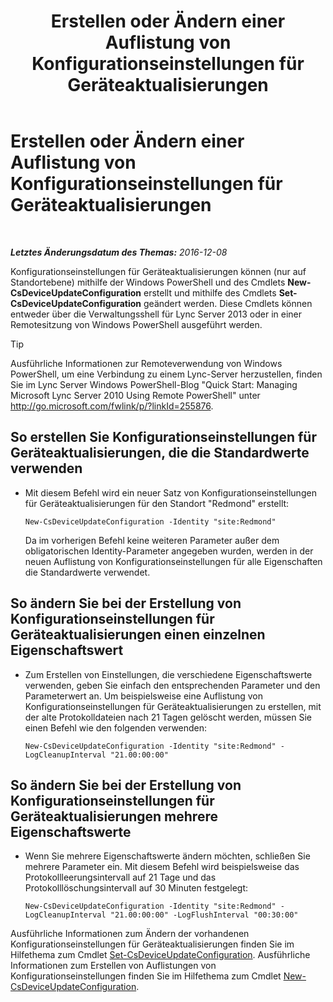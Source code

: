 ﻿---
title: Erstellen oder Ändern einer Auflistung von Konfigurationseinstellungen für Geräteaktualisierungen
TOCTitle: Erstellen oder Ändern einer Auflistung von Konfigurationseinstellungen für Geräteaktualisierungen
ms:assetid: 3e8ce95f-a8c8-417c-b1f7-0f759a567aff
ms:mtpsurl: https://technet.microsoft.com/de-de/library/JJ994029(v=OCS.15)
ms:contentKeyID: 52056343
ms.date: 12/10/2016
mtps_version: v=OCS.15
ms.translationtype: HT
---

# Erstellen oder Ändern einer Auflistung von Konfigurationseinstellungen für Geräteaktualisierungen

 

_**Letztes Änderungsdatum des Themas:** 2016-12-08_

Konfigurationseinstellungen für Geräteaktualisierungen können (nur auf Standortebene) mithilfe der Windows PowerShell und des Cmdlets **New-CsDeviceUpdateConfiguration** erstellt und mithilfe des Cmdlets **Set-CsDeviceUpdateConfiguration** geändert werden. Diese Cmdlets können entweder über die Verwaltungsshell für Lync Server 2013 oder in einer Remotesitzung von Windows PowerShell ausgeführt werden.


> [!TIP]
> Ausführliche Informationen zur Remoteverwendung von Windows PowerShell, um eine Verbindung zu einem Lync-Server herzustellen, finden Sie im Lync Server&nbsp;Windows PowerShell-Blog "Quick Start: Managing Microsoft Lync Server 2010 Using Remote PowerShell" unter <A href="http://go.microsoft.com/fwlink/p/?linkid=255876">http://go.microsoft.com/fwlink/p/?linkId=255876</A>.




## So erstellen Sie Konfigurationseinstellungen für Geräteaktualisierungen, die die Standardwerte verwenden

  - Mit diesem Befehl wird ein neuer Satz von Konfigurationseinstellungen für Geräteaktualisierungen für den Standort "Redmond" erstellt:
    
        New-CsDeviceUpdateConfiguration -Identity "site:Redmond"
    
    Da im vorherigen Befehl keine weiteren Parameter außer dem obligatorischen Identity-Parameter angegeben wurden, werden in der neuen Auflistung von Konfigurationseinstellungen für alle Eigenschaften die Standardwerte verwendet.

## So ändern Sie bei der Erstellung von Konfigurationseinstellungen für Geräteaktualisierungen einen einzelnen Eigenschaftswert

  - Zum Erstellen von Einstellungen, die verschiedene Eigenschaftswerte verwenden, geben Sie einfach den entsprechenden Parameter und den Parameterwert an. Um beispielsweise eine Auflistung von Konfigurationseinstellungen für Geräteaktualisierungen zu erstellen, mit der alte Protokolldateien nach 21 Tagen gelöscht werden, müssen Sie einen Befehl wie den folgenden verwenden:
    
        New-CsDeviceUpdateConfiguration -Identity "site:Redmond" -LogCleanupInterval "21.00:00:00"

## So ändern Sie bei der Erstellung von Konfigurationseinstellungen für Geräteaktualisierungen mehrere Eigenschaftswerte

  - Wenn Sie mehrere Eigenschaftswerte ändern möchten, schließen Sie mehrere Parameter ein. Mit diesem Befehl wird beispielsweise das Protokollleerungsintervall auf 21 Tage und das Protokolllöschungsintervall auf 30 Minuten festgelegt:
    
        New-CsDeviceUpdateConfiguration -Identity "site:Redmond" -LogCleanupInterval "21.00:00:00" -LogFlushInterval "00:30:00"

Ausführliche Informationen zum Ändern der vorhandenen Konfigurationseinstellungen für Geräteaktualisierungen finden Sie im Hilfethema zum Cmdlet [Set-CsDeviceUpdateConfiguration](set-csdeviceupdateconfiguration.md). Ausführliche Informationen zum Erstellen von Auflistungen von Konfigurationseinstellungen finden Sie im Hilfethema zum Cmdlet [New-CsDeviceUpdateConfiguration](new-csdeviceupdateconfiguration.md).

